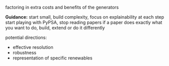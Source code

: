 factoring in extra costs and benefits of the generators

**Guidance:**
start small, build complexity, focus on explainability at each step
start playing with PyPSA, stop reading papers
if a paper does exactly what you want to do, build, extend or do it differently

potential directions:
- effective resolution
- robustness
- representation of specific renewables